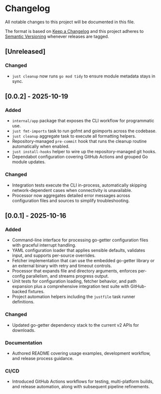 # Changelog

All notable changes to this project will be documented in this file.

The format is based on [Keep a Changelog](https://keepachangelog.com/en/1.1.0/) and this project adheres to [Semantic Versioning](https://semver.org/spec/v2.0.0.html) whenever releases are tagged.

## [Unreleased]
### Changed
- `just cleanup` now runs `go mod tidy` to ensure module metadata stays in sync.

## [0.0.2] - 2025-10-19
### Added
- `internal/app` package that exposes the CLI workflow for programmatic use.
- `just fmt-imports` task to run gofmt and goimports across the codebase.
- `just cleanup` aggregate task to execute all formatting helpers.
- Repository-managed `pre-commit` hook that runs the cleanup routine automatically when enabled.
- `just install-hooks` helper to wire up the repository-managed git hooks.
- Dependabot configuration covering GitHub Actions and grouped Go module updates.

### Changed
- Integration tests execute the CLI in-process, automatically skipping network-dependent cases when connectivity is unavailable.
- Processor now aggregates detailed error messages across configuration files and sources to simplify troubleshooting.

## [0.0.1] - 2025-10-16
### Added
- Command-line interface for processing go-getter configuration files with graceful interrupt handling.
- YAML configuration loader that applies sensible defaults, validates input, and supports per-source overrides.
- Fetcher implementation that can use the embedded go-getter library or an external binary with retry and timeout controls.
- Processor that expands file and directory arguments, enforces per-config parallelism, and streams progress output.
- Unit tests for configuration loading, fetcher behavior, and path expansion plus a comprehensive integration test suite with GitHub-backed fixtures.
- Project automation helpers including the `justfile` task runner definitions.

### Changed
- Updated go-getter dependency stack to the current v2 APIs for downloads.

### Documentation
- Authored README covering usage examples, development workflow, and release process guidance.

### CI/CD
- Introduced GitHub Actions workflows for testing, multi-platform builds, and release automation, along with subsequent pipeline refinements.
